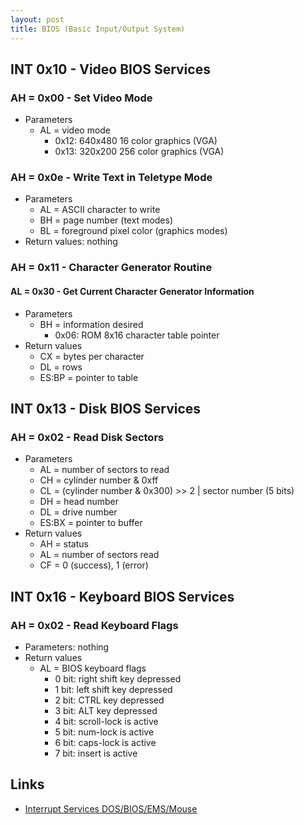 ```yaml
---
layout: post
title: BIOS (Basic Input/Output System)
---
```



## INT 0x10 - Video BIOS Services
### AH = 0x00 - Set Video Mode
- Parameters
	- AL = video mode
    	- 0x12: 640x480 16 color graphics (VGA)
		- 0x13: 320x200 256 color graphics (VGA)


### AH = 0x0e - Write Text in Teletype Mode
- Parameters
	- AL = ASCII character to write
	- BH = page number (text modes)
	- BL = foreground pixel color (graphics modes)
- Return values: nothing


### AH = 0x11 - Character Generator Routine
#### AL = 0x30 - Get Current Character Generator Information
- Parameters
	- BH = information desired
		- 0x06: ROM 8x16 character table pointer
- Return values
	- CX = bytes per character
	- DL = rows
	- ES:BP = pointer to table



## INT 0x13 - Disk BIOS Services
### AH = 0x02 - Read Disk Sectors
- Parameters
	- AL = number of sectors to read
	- CH = cylinder number & 0xff
	- CL = (cylinder number & 0x300) >> 2 | sector number (5 bits)
	- DH = head number
	- DL = drive number
	- ES:BX = pointer to buffer
- Return values
	- AH = status
	- AL = number of sectors read
	- CF = 0 (success), 1 (error)



## INT 0x16 - Keyboard BIOS Services
### AH = 0x02 - Read Keyboard Flags
- Parameters: nothing
- Return values
	- AL = BIOS keyboard flags
		- 0 bit: right shift key depressed
		- 1 bit: left shift key depressed
		- 2 bit: CTRL key depressed
		- 3 bit: ALT key depressed
		- 4 bit: scroll-lock is active
		- 5 bit: num-lock is active
		- 6 bit: caps-lock is active
		- 7 bit: insert is active



## Links
- [Interrupt Services DOS/BIOS/EMS/Mouse](https://stanislavs.org/helppc/idx_interrupt.html)